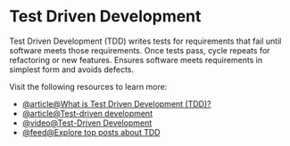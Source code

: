 # Test Driven Development

Test Driven Development (TDD) writes tests for requirements that fail until software meets those requirements. Once tests pass, cycle repeats for refactoring or new features. Ensures software meets requirements in simplest form and avoids defects.

Visit the following resources to learn more:

- [@article@What is Test Driven Development (TDD)?](https://www.guru99.com/test-driven-development.html)
- [@article@Test-driven development](https://www.ibm.com/garage/method/practices/code/practice_test_driven_development/)
- [@video@Test-Driven Development](https://www.youtube.com/watch?v=Jv2uxzhPFl4)
- [@feed@Explore top posts about TDD](https://app.daily.dev/tags/tdd?ref=roadmapsh)
